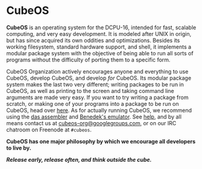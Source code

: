 # CubeOS

**CubeOS** is an operating system for the DCPU-16, intended for fast, scalable computing, and very easy development. It is modeled after UNIX in origin, but has since acquired its own oddities and optimizations. Besides its working filesystem, standard hardware support, and shell, it implements a modular package system with the objective of being able to run all sorts of programs without the difficulty of porting them to a specific form.

CubeOS Organization actively encourages anyone and everything to use CubeOS, develop CubeOS, and develop *for* CubeOS. Its modular package system makes the last two very different; writing packages to be run in CubeOS, as well as printing to the screen and taking command line arguments are made very easy. If you want to try writing a package from scratch, or making one of your programs into a package to be run on CubeOS, head over [here](http://github.com/cubeOS/cubeOS-packages/). As for actually running CubeOS, we recommend using the [das assembler](http://github.com/jonpovey/das/) and [Benedek's emulator](https://bitbucket.org/benedek/dcpu-16/). See [help](http://github.com/cubeOS/cubeOS-alpha/tree/master/help/), and by all means contact us at cubeos-org@googlegroups.com, or on our IRC chatroom on Freenode at `#cubeos`.

**CubeOS has one major philosophy by which we encourage all developers to live by.**

***Release early, release often, and think outside the cube.***
